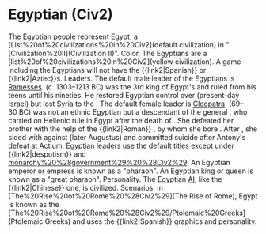 # Egyptian (Civ2)

The Egyptian people represent Egypt, a [List%20of%20civilizations%20in%20Civ2](default civilization) in "[Civilization%20II](Civilization II)".
Color.
The Egyptians are a [list%20of%20civilizations%20in%20Civ2](yellow civilization). A game including the Egyptians will not have the {{link2|Spanish}} or {{link2|Aztec}}s.
Leaders.
The default male leader of the Egyptians is [Ramesses](Ramesses). (c. 1303–1213 BC) was the 3rd king of Egypt's and ruled from his teens until his nineties. He restored Egyptian control over (present-day Israel) but lost Syria to the .
The default female leader is [Cleopatra](Cleopatra). (69–30 BC) was not an ethnic Egyptian but a descendant of the general , who carried on Hellenic rule in Egypt after the death of . She defeated her brother with the help of the {{link2|Roman}} , by whom she bore . After , she sided with against (later Augustus) and committed suicide after Antony's defeat at Actium.
Egyptian leaders use the default titles except under {{link2|despotism}} and [monarchy%20%28government%29%20%28Civ2%29](monarchy). An Egyptian emperor or empress is known as a "pharaoh". An Egyptian king or queen is known as a "great pharaoh".
Personality.
The Egyptian [AI](AI), like the {{link2|Chinese}} one, is civilized.
Scenarios.
In [The%20Rise%20of%20Rome%20%28Civ2%29](The Rise of Rome), Egypt is known as the [The%20Rise%20of%20Rome%20%28Civ2%29/Ptolemaic%20Greeks](Ptolemaic Greeks) and uses the {{link2|Spanish}} graphics and personality.